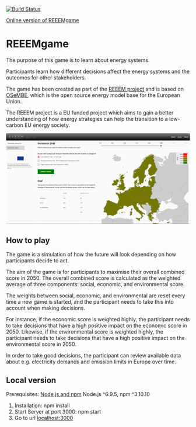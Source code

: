 [![Build Status](https://travis-ci.com/ReeemProject/reeemgame.svg?branch=master)](https://travis-ci.com/ReeemProject/reeemgame)

[Online version of REEEMgame](https://game.reeem.org)

# REEEMgame
The purpose of this game is to learn about energy systems.

Participants learn how different decisions affect the energy systems and the outcomes for other stakeholders.

The game has been created as part of the [REEEM project](http://www.reeem.org/) and is based on [OSeMBE](https://doi.org/10.1016/j.energy.2021.121973), which is the open source energy model base for the European Union.

The REEEM project is a EU funded project which aims to gain a better understanding of how energy strategies can help the transition to a low-carbon EU energy society.

![Screenshot](reeemGame_screenshot.PNG)

## How to play
The game is a simulation of how the future will look depending on how participants decide to act. 

The aim of the game is for participants to maximise their overall combined score in 2050. The overall combined score is calculated as the weighted average of three components: social, economic, and environmental score.

The weights between social, economic, and environmental are reset every time a new game is started, and the participant needs to take this into account when making decisions.

For instance, if the economic score is weighted highly, the participant needs to take decisions that have a high positive impact on the economic score in 2050. Likewise, if the environmental score is weighted highly, the participant needs to take decisions that have a high positive impact on the environmental score in 2050.

In order to take good decisions, the participant can review available data about e.g. electricity demands and emission limits in Europe over time.

## Local version

Prerequisites: [Node.js and npm](https://nodejs.org/en/download/)  Node.js ^6.9.5, npm ^3.10.10

1. Installation: npm install
2. Start Server at port 3000: npm start
3. Go to url [localhost:3000](http://localhost:3000)

